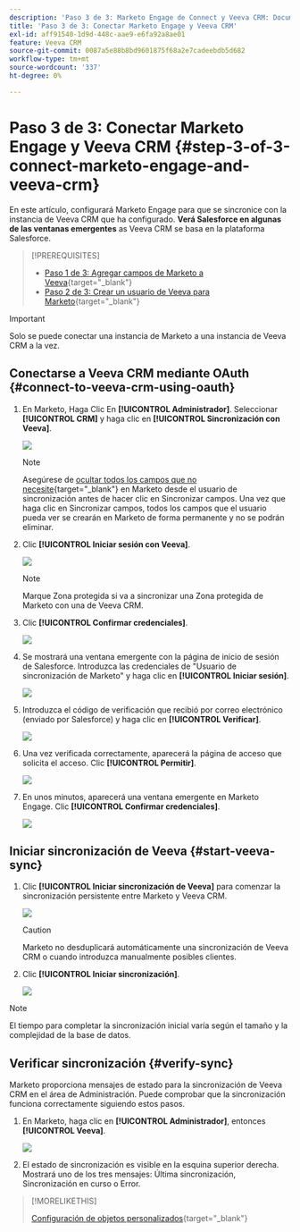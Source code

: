 ```yaml
---
description: 'Paso 3 de 3: Marketo Engage de Connect y Veeva CRM: Documentos de Marketo: documentación del producto'
title: 'Paso 3 de 3: Conectar Marketo Engage y Veeva CRM'
exl-id: aff91540-1d9d-448c-aae9-e6fa92a8ae01
feature: Veeva CRM
source-git-commit: 0087a5e88b8bd9601875f68a2e7cadeebdb5d682
workflow-type: tm+mt
source-wordcount: '337'
ht-degree: 0%

---
```


# Paso 3 de 3: Conectar Marketo Engage y Veeva CRM {#step-3-of-3-connect-marketo-engage-and-veeva-crm}

En este artículo, configurará Marketo Engage para que se sincronice con la instancia de Veeva CRM que ha configurado. **Verá Salesforce en algunas de las ventanas emergentes** as Veeva CRM se basa en la plataforma Salesforce.

>[!PREREQUISITES]
>
>* [Paso 1 de 3: Agregar campos de Marketo a Veeva](/help/marketo/product-docs/crm-sync/veeva-crm-sync/setup/step-1-of-3-add-marketo-fields-to-veeva-crm.md){target="_blank"}
>* [Paso 2 de 3: Crear un usuario de Veeva para Marketo](/help/marketo/product-docs/crm-sync/veeva-crm-sync/setup/step-2-of-3-create-a-veeva-crm-user-for-marketo-engage.md){target="_blank"}

>[!IMPORTANT]
>
>Solo se puede conectar una instancia de Marketo a una instancia de Veeva CRM a la vez.

## Conectarse a Veeva CRM mediante OAuth {#connect-to-veeva-crm-using-oauth}

1. En Marketo, Haga Clic En **[!UICONTROL Administrador]**. Seleccionar **[!UICONTROL CRM]** y haga clic en **[!UICONTROL Sincronización con Veeva]**.

   ![](assets/step-3-of-3-connect-marketo-engage-1.png)

   >[!NOTE]
   >
   >Asegúrese de [ocultar todos los campos que no necesite](/help/marketo/product-docs/crm-sync/salesforce-sync/sfdc-sync-details/hide-a-salesforce-field-from-the-marketo-sync.md){target="_blank"} en Marketo desde el usuario de sincronización antes de hacer clic en Sincronizar campos. Una vez que haga clic en Sincronizar campos, todos los campos que el usuario pueda ver se crearán en Marketo de forma permanente y no se podrán eliminar.

1. Clic **[!UICONTROL Iniciar sesión con Veeva]**.

   ![](assets/step-3-of-3-connect-marketo-engage-2.png)

   >[!NOTE]
   >
   >Marque Zona protegida si va a sincronizar una Zona protegida de Marketo con una de Veeva CRM.

1. Clic **[!UICONTROL Confirmar credenciales]**.

   ![](assets/step-3-of-3-connect-marketo-engage-3.png)

1. Se mostrará una ventana emergente con la página de inicio de sesión de Salesforce. Introduzca las credenciales de &quot;Usuario de sincronización de Marketo&quot; y haga clic en **[!UICONTROL Iniciar sesión]**.

   ![](assets/step-3-of-3-connect-marketo-engage-4.png)

1. Introduzca el código de verificación que recibió por correo electrónico (enviado por Salesforce) y haga clic en **[!UICONTROL Verificar]**.

   ![](assets/step-3-of-3-connect-marketo-engage-5.png)

1. Una vez verificada correctamente, aparecerá la página de acceso que solicita el acceso. Clic **[!UICONTROL Permitir]**.

   ![](assets/step-3-of-3-connect-marketo-engage-6.png)

1. En unos minutos, aparecerá una ventana emergente en Marketo Engage. Clic **[!UICONTROL Confirmar credenciales]**.

   ![](assets/step-3-of-3-connect-marketo-engage-7.png)

## Iniciar sincronización de Veeva {#start-veeva-sync}

1. Clic **[!UICONTROL Iniciar sincronización de Veeva]** para comenzar la sincronización persistente entre Marketo y Veeva CRM.

   ![](assets/step-3-of-3-connect-marketo-engage-8.png)

   >[!CAUTION]
   >
   >Marketo no desduplicará automáticamente una sincronización de Veeva CRM o cuando introduzca manualmente posibles clientes.

1. Clic **[!UICONTROL Iniciar sincronización]**.

   ![](assets/step-3-of-3-connect-marketo-engage-9.png)

>[!NOTE]
>
>El tiempo para completar la sincronización inicial varía según el tamaño y la complejidad de la base de datos.

## Verificar sincronización {#verify-sync}

Marketo proporciona mensajes de estado para la sincronización de Veeva CRM en el área de Administración. Puede comprobar que la sincronización funciona correctamente siguiendo estos pasos.

1. En Marketo, haga clic en **[!UICONTROL Administrador]**, entonces **[!UICONTROL Veeva]**.

   ![](assets/step-3-of-3-connect-marketo-engage-10.png)

1. El estado de sincronización es visible en la esquina superior derecha. Mostrará uno de los tres mensajes: Última sincronización, Sincronización en curso o Error.

>[!MORELIKETHIS]
>
>[Configuración de objetos personalizados](/help/marketo/product-docs/crm-sync/veeva-crm-sync/sync-details/custom-object-sync.md){target="_blank"}
